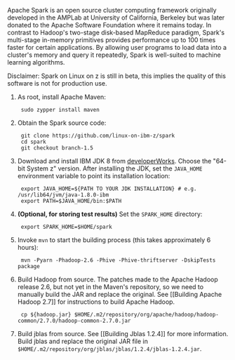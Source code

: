 Apache Spark is an open source cluster computing framework originally developed in the AMPLab at University of California, Berkeley but was later donated to the Apache Software Foundation where it remains today. In contrast to Hadoop's two-stage disk-based MapReduce paradigm, Spark's multi-stage in-memory primitives provides performance up to 100 times faster for certain applications. By allowing user programs to load data into a cluster's memory and query it repeatedly, Spark is well-suited to machine learning algorithms.

Disclaimer: Spark on Linux on z is still in beta, this implies the quality of this software is not for production use.

1. As root, install Apache Maven:

        sudo zypper install maven

2. Obtain the Spark source code:

        git clone https://github.com/linux-on-ibm-z/spark
        cd spark
        git checkout branch-1.5

3. Download and install IBM JDK 8 from [developerWorks](http://www.ibm.com/developerworks/java/jdk/linux/download.html). Choose the "64-bit System z" version. After installing the JDK, set the `JAVA_HOME` environment variable to point its installation location:

        export JAVA_HOME=${PATH TO YOUR JDK INSTALLATION} # e.g. /usr/lib64/jvm/java-1.8.0-ibm
        export PATH=$JAVA_HOME/bin:$PATH

4. **(Optional, for storing test results)** Set the `SPARK_HOME` directory:

        export SPARK_HOME=$HOME/spark

5. Invoke `mvn` to start the building process (this takes approximately 6 hours):

        mvn -Pyarn -Phadoop-2.6 -Phive -Phive-thriftserver -DskipTests package

6. Build Hadoop from source. The patches made to the Apache Hadoop release 2.6, but not yet in the Maven's repository, so we need to manually build the JAR and replace the original. See [[Building Apache Hadoop 2.7]] for instructions to build Apache Hadoop.

        cp ${hadoop.jar} $HOME/.m2/repository/org/apache/hadoop/hadoop-common/2.7.0/hadoop-common-2.7.0.jar 

7. Build jblas from source. See [[Building Jblas 1.2.4]] for more information. Build jblas and replace the original JAR file in `$HOME/.m2/repository/org/jblas/jblas/1.2.4/jblas-1.2.4.jar`. 